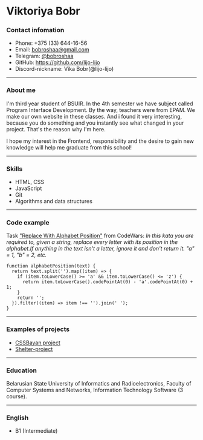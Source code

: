 # Viktoriya Bobr
### Contact infomation
* Phone: +375 (33) 644-16-56
* Email: bobroshaa@gmail.com
* Telegram:  [@bobroshaa](https://t.me/bobroshaa)
* GitHub: https://github.com/lijo-lijo
* Discord-nickname: Vika Bobr(@lijo-lijo)

***

### About me
I'm third year student of BSUIR. In the 4th semester we have subject called Program Interface Development. By the way, teachers were from EPAM. We make our own website in these classes. And i found it very interesting, because you do something and you instantly see what changed in your project. That's the reason why I'm here. 

I hope my interest in the Frontend, responsibility and the desire to gain new knowledge will help me graduate from this school!

***

### Skills
* HTML, CSS
* JavaScript
* Git
* Algorithms and data structures

***

### Code example
Task ["Replace With Alphabet Position"](https://www.codewars.com/kata/546f922b54af40e1e90001da) from CodeWars: *In this kata you are required to, given a string, replace every letter with its position in the alphabet.If anything in the text isn't a letter, ignore it and don't return it. "a" = 1, "b" = 2, etc.*
```
function alphabetPosition(text) {
  return text.split('').map((item) => {
    if (item.toLowerCase() >= 'a' && item.toLowerCase() <= 'z') {
      return item.toLowerCase().codePointAt(0) - 'a'.codePointAt(0) + 1;
    }
    return '';
  }).filter((item) => item !== '').join(' ');
}
```

***

### Examples of projects
* [CSSBayan project](https://lijo-lijo.github.io/CSS_Bayan/)
* [Shelter-project](https://rolling-scopes-school.github.io/lijo-lijo-JSFE2023Q1/shelter/pages/main/)

***

### Education
Belarusian State University of Informatics and Radioelectronics, Faculty of Computer Systems and Networks, Information Technology Software (3 course).

***

### English
* B1 (Intermediate)
